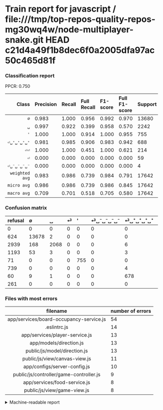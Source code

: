 # Train report for javascript / file:///tmp/top-repos-quality-repos-mg30wq4w/node-multiplayer-snake.git HEAD c21d4a49f1b8dec6f0a2005dfa97ac50c465d81f

### Classification report

PPCR: 0.750

| Class | Precision | Recall | Full Recall | F1-score | Full F1-score | Support | Full Support | PPCR |
|------:|:----------|:-------|:------------|:---------|:---------|:--------|:-------------|:-----|
| `∅` | 0.983| 1.000| 0.956| 0.992| 0.970| 13680| 14304| 0.956 |
| `␣` | 0.997| 0.922| 0.399| 0.958| 0.570| 2242| 5181| 0.433 |
| `'` | 1.000| 1.000| 0.914| 1.000| 0.955| 755| 826| 0.914 |
| `⏎␣⁺␣⁺␣⁺␣⁺` | 0.981| 0.985| 0.906| 0.983| 0.942| 688| 748| 0.920 |
| `⏎⏎` | 1.000| 1.000| 0.451| 1.000| 0.621| 214| 475| 0.451 |
| `⏎` | 0.000| 0.000| 0.000| 0.000| 0.000| 59| 1252| 0.047 |
| `⏎␣⁻␣⁻␣⁻␣⁻` | 0.000| 0.000| 0.000| 0.000| 0.000| 4| 743| 0.005 |
| `weighted avg` | 0.983| 0.986| 0.739| 0.984| 0.791| 17642| 23529| 0.750 |
| `micro avg` | 0.986| 0.986| 0.739| 0.986| 0.845| 17642| 23529| 0.750 |
| `macro avg` | 0.709| 0.701| 0.518| 0.705| 0.580| 17642| 23529| 0.750 |

### Confusion matrix

|refusal|  ∅| ␣| ⏎| '| ⏎␣⁻␣⁻␣⁻␣⁻| ⏎␣⁺␣⁺␣⁺␣⁺| ⏎⏎| 
|:---|:---|:---|:---|:---|:---|:---|:---|
|0 |0 |0 |0 |0 |0 |0 |0 |
|624 |13678 |2 |0 |0 |0 |0 |0 |
|2939 |168 |2068 |0 |0 |0 |6 |0 |
|1193 |53 |3 |0 |0 |0 |3 |0 |
|71 |0 |0 |0 |755 |0 |0 |0 |
|739 |0 |0 |0 |0 |0 |4 |0 |
|60 |9 |1 |0 |0 |0 |678 |0 |
|261 |0 |0 |0 |0 |0 |0 |214 |

### Files with most errors

| filename | number of errors|
|:----:|:-----|
| app/services/board-occupancy-service.js | 54 |
| .eslintrc.js | 14 |
| app/services/player-service.js | 13 |
| app/models/direction.js | 13 |
| public/js/model/direction.js | 13 |
| public/js/view/canvas-view.js | 11 |
| app/configs/server-config.js | 10 |
| public/js/controller/game-controller.js | 9 |
| app/services/food-service.js | 8 |
| public/js/view/game-view.js | 8 |

<details>
    <summary>Machine-readable report</summary>
```json
{
  "cl_report": {"\u0027": {"f1-score": 1.0, "precision": 1.0, "recall": 1.0, "support": 755}, "macro avg": {"f1-score": 0.7047437873179957, "precision": 0.708822354392611, "recall": 0.7011013771453992, "support": 17642}, "micro avg": {"f1-score": 0.9858859539734725, "precision": 0.9858859539734725, "recall": 0.9858859539734725, "support": 17642}, "weighted avg": {"f1-score": 0.9839576268036971, "precision": 0.9825043030488397, "recall": 0.9858859539734725, "support": 17642}, "\u2205": {"f1-score": 0.9915905466144701, "precision": 0.9834627552487777, "recall": 0.9998538011695907, "support": 13680}, "\u23ce": {"f1-score": 0.0, "precision": 0.0, "recall": 0.0, "support": 59}, "\u23ce\u23ce": {"f1-score": 1.0, "precision": 1.0, "recall": 1.0, "support": 214}, "\u23ce\u2423\u207a\u2423\u207a\u2423\u207a\u2423\u207a": {"f1-score": 0.9833212472806381, "precision": 0.9811866859623734, "recall": 0.9854651162790697, "support": 688}, "\u23ce\u2423\u207b\u2423\u207b\u2423\u207b\u2423\u207b": {"f1-score": 0.0, "precision": 0.0, "recall": 0.0, "support": 4}, "\u2423": {"f1-score": 0.9582947173308619, "precision": 0.9971070395371263, "recall": 0.9223907225691347, "support": 2242}},
  "cl_report_full": {"\u0027": {"f1-score": 0.9550917141049968, "precision": 1.0, "recall": 0.914043583535109, "support": 826}, "macro avg": {"f1-score": 0.5797643994048667, "precision": 0.708822354392611, "recall": 0.5180533960887039, "support": 23529}, "micro avg": {"f1-score": 0.8449151101503486, "precision": 0.9858859539734725, "recall": 0.7392154362701348, "support": 23529}, "weighted avg": {"f1-score": 0.7910431274175186, "precision": 0.9039224133630932, "recall": 0.7392154362701348, "support": 23529}, "\u2205": {"f1-score": 0.9696583014320147, "precision": 0.9834627552487777, "recall": 0.9562360178970917, "support": 14304}, "\u23ce": {"f1-score": 0.0, "precision": 0.0, "recall": 0.0, "support": 1252}, "\u23ce\u23ce": {"f1-score": 0.6211901306240929, "precision": 1.0, "recall": 0.45052631578947366, "support": 475}, "\u23ce\u2423\u207a\u2423\u207a\u2423\u207a\u2423\u207a": {"f1-score": 0.9423210562890897, "precision": 0.9811866859623734, "recall": 0.9064171122994652, "support": 748}, "\u23ce\u2423\u207b\u2423\u207b\u2423\u207b\u2423\u207b": {"f1-score": 0.0, "precision": 0.0, "recall": 0.0, "support": 743}, "\u2423": {"f1-score": 0.5700895933838732, "precision": 0.9971070395371263, "recall": 0.3991507430997877, "support": 5181}},
  "ppcr": 0.7497981214671257
}
```
</details>
